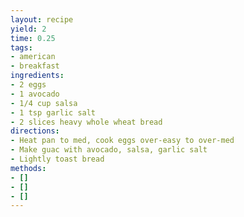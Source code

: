 ```yaml
---
layout: recipe
yield: 2
time: 0.25
tags:
- american
- breakfast
ingredients:
- 2 eggs
- 1 avocado
- 1/4 cup salsa
- 1 tsp garlic salt
- 2 slices heavy whole wheat bread
directions:
- Heat pan to med, cook eggs over-easy to over-med
- Make guac with avocado, salsa, garlic salt
- Lightly toast bread
methods:
- []
- []
- []
---
```

